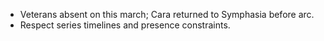 - Veterans absent on this march; Cara returned to Symphasia before arc.
- Respect series timelines and presence constraints.
